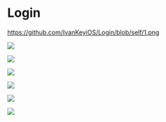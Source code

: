 # Login



https://github.com/IvanKeyiOS/Login/blob/self/1.png

![]((https://github.com/IvanKeyiOS/Login/blob/self/1.png))




![](https://github.com/IvanKeyiOS/Login/blob/self/2.png)




![](https://github.com/IvanKeyiOS/Login/blob/self/3.png)




![](https://github.com/IvanKeyiOS/Login/blob/self/4.png)




![](https://github.com/IvanKeyiOS/Login/blob/self/5.png)




![](https://github.com/IvanKeyiOS/Login/blob/self/6.png)

